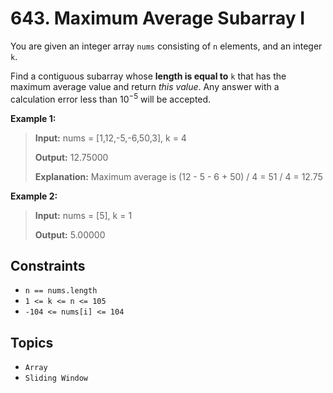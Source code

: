 # 643. Maximum Average Subarray I

You are given an integer array `nums` consisting of `n` elements, and an integer `k`.

Find a contiguous subarray whose **length is equal to** `k` that has the maximum average value and return _this value_. Any answer with a calculation error less than $10^{-5}$ will be accepted.

**Example 1:**

> **Input:** nums = \[1,12,-5,-6,50,3\], k = 4
>
> **Output:** 12.75000
>
> **Explanation:** Maximum average is (12 - 5 - 6 + 50) / 4 = 51 / 4 = 12.75

**Example 2:**

> **Input:** nums = \[5\], k = 1
>
> **Output:** 5.00000

## Constraints

* `n == nums.length`
* `1 <= k <= n <= 105`
* `-104 <= nums[i] <= 104`

## Topics

* `Array`
* `Sliding Window`
